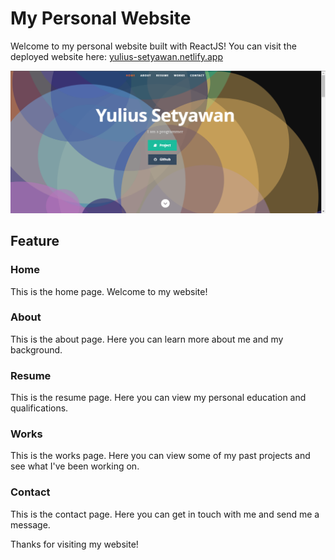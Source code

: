 # My Personal Website

Welcome to my personal website built with ReactJS! You can visit the deployed website here: [yulius-setyawan.netlify.app](https://yulius-setyawan.netlify.app)

![Website Preview](./myporto.PNG)

## Feature

### Home

This is the home page. Welcome to my website!

### About

This is the about page. Here you can learn more about me and my background.

### Resume

This is the resume page. Here you can view my personal education and qualifications.

### Works

This is the works page. Here you can view some of my past projects and see what I've been working on.

### Contact

This is the contact page. Here you can get in touch with me and send me a message.

Thanks for visiting my website!
